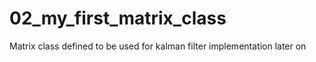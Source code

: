 # 02_my_first_matrix_class
Matrix class defined to be used for kalman filter implementation later on
